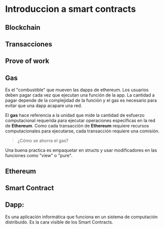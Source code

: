 # Introduccion a smart contracts 

## Blockchain 

## Transacciones

## Prove of work

## Gas 
Es el "combustible" que mueven las dapps de ethereum. Los usuarios deben pagar cada vez que ejecutan una función de la app. La cantidad a pagar depende de la complejidad de la función y el gas es necesario para evitar que una dapp acapare una red. 

El **gas** hace referencia a la unidad que mide la cantidad de esfuerzo computacional requerida para ejecutar operaciones específicas en la red de **Ethereum**. Como cada transacción de **Ethereum** requiere recursos computacionales para ejecutarse, cada transacción requiere una comisión.

> ¿Cómo se ahorra el gas?


Una buena practica es empaquetar en structs y usar modificadores en las funciones como "view" o "pure".
## Ethereum 

## Smart Contract

## Dapp:
Es una aplicación informática que funciona en un sistema de computación distribuido. Es la cara visible de los Smart Contracts.
